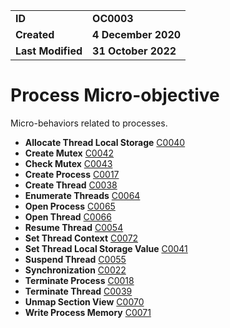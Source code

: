 <table>
<tr>
<td><b>ID</b></td>
<td><b>OC0003</b></td>
</tr>
<td><b>Created</b></td>
<td><b>4 December 2020</b></td>
</tr>
<tr>
<td><b>Last Modified</b></td>
<td><b>31 October 2022</b></td>
</tr>
</table>


# Process Micro-objective

Micro-behaviors related to processes.

* **Allocate Thread Local Storage** [C0040](../process/allocate-thread-local-storage.md)
* **Create Mutex** [C0042](../process/create-mutex.md)
* **Check Mutex** [C0043](../process/check-mutex.md)	
* **Create Process** [C0017](../process/create-process.md)
* **Create Thread** [C0038](../process/create-thread.md)
* **Enumerate Threads** [C0064](../process/enumerate-threads.md)
* **Open Process** [C0065](../process/open-process.md)
* **Open Thread** [C0066](../process/open-thread.md)
* **Resume Thread** [C0054](../process/resume-thread.md)
* **Set Thread Context** [C0072](../process/set-thread-context.md)
* **Set Thread Local Storage Value** [C0041](../process/set-thread-local-storage-value.md)
* **Suspend Thread** [C0055](../process/suspend-thread.md)	
* **Synchronization** [C0022](../process/synchronization.md)
* **Terminate Process** [C0018](../process/terminate-process.md)
* **Terminate Thread** [C0039](../process/terminate-thread.md)
* **Unmap Section View** [C0070](../process/unmap-section-view.md)
* **Write Process Memory** [C0071](../process/write-process-memory.md)